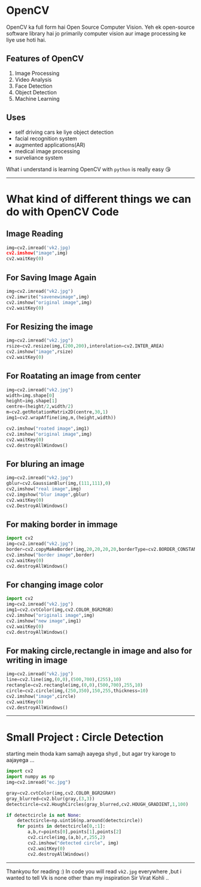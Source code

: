 # OpenCV
OpenCV ka full form hai Open Source Computer Vision. Yeh ek open-source software library hai jo primarily computer vision aur image processing ke liye use hoti hai.
## Features of OpenCV
1) Image Processing
2) Video Analysis
3) Face Detection
4) Object Detection
5) Machine Learning
## Uses
- self driving cars ke liye object detection
- facial recognition system
- augmented applications(AR)
- medical image processing
- surveliance system
  
What i understand is learning OpenCV with `python` is really easy 😘

---
# What kind of different things we can do with OpenCV Code
## Image Reading
```python
img=cv2.imread('vk2.jpg)
cv2.imshow("image",img)
cv2.waitKey(0)
```
## For Saving Image Again
```python
img=cv2.imread("vk2.jpg")
cv2.imwrite("savenewimage",img)
cv2.imshow("original image",img)
cv2.waitKey(0)
```
## For Resizing the image
```python
img=cv2.imread("vk2.jpg")
rsize=cv2.resize(img,(200,200),interolation=cv2.INTER_AREA)
cv2.imshow("image",rsize)
cv2.waitKey(0)
```
## For Roatating an image from center 
```python
img=cv2.imread("vk2.jpg")
width=img.shape[0]
height=img.shape[1]
centre=(height/2,width/2)
m=cv2.getRotationMatrix2D(centre,30,1)
img1=cv2.wrapAffine(img,m,(height,width))

cv2.imshow("roated image",img1)
cv2.imshow("original image",img)
cv2.waitKey(0)
cv2.destroyAllWindows()
```
## For bluring an image
```python
img=cv2.imread("vk2.jpg")
gblur=cv2.GaussianBlur(img,(111,111),0)
cv2,imshow("real image",img)
cv2.imgshow("blur image",gblur)
cv2.waitKey(0)
cv2.DestroyAllWindows()
```
## For making border in immage
```python
import cv2
img=cv2.imread("vk2.jpg")
border=cv2.copyMakeBorder(img,20,20,20,20,borderType=cv2.BORDER_CONSTANT)
cv2.imshow("border image",border)
cv2.waitKey(0)
cv2.destroyAllWindows()
```
## For changing image color
```python
import cv2
img=cv2.imread("vk2.jpg")
img1=cv2.cvtColor(img,cv2.COLOR_BGR2RGB)
cv2.imshow("originali image",img)
cv2.imshow("new image",img1)
cv2.waitKey(0)
cv2.destroyAllWindows()
```
## For making circle,rectangle in image and also for writing in image
```python
img=cv2.imread("vk2.jpg")
line=cv2.line(img,(0,0),(500,700),(255),10)
rectangle=cv2.rectangle(img,(0,0),(500,700),255,10)
circle=cv2.circle(img,(250,350),150,255,thickness=10)
cv2.imshow("image",circle)
cv2.waitKey(0)
cv2.destroyAllWindows()
```
---
# Small Project : Circle Detection
starting mein thoda kam samajh aayega shyd , but agar try karoge to aajayega ...
```python
import cv2
import numpy as np
img=cv2.imread("ec.jpg")

gray=cv2.cvtColor(img,cv2.COLOR_BGR2GRAY)
gray_blurred=cv2.blur(gray,(3,3))
detectcircle=cv2.HoughCircles(gray_blurred,cv2.HOUGH_GRADIENT,1,100)

if detectcircle is not None:
    detectcircle=np.uint16(np.around(detectcircle))
    for points in detectcircle[0,:1]:
        a,b,r=points[0],points[1],points[2]
        cv2.circle(img,(a,b),r,255,2)
        cv2.imshow("detected circle", img)
        cv2.waitKey(0)
        cv2.destroyAllWindows()
```
---
Thankyou for reading :)
In code you will read `vk2.jpg` everywhere ,but i wanted to tell Vk is none other than my inspiration Sir Virat Kohli ..
